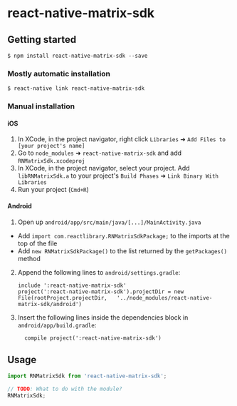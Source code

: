 
# react-native-matrix-sdk

## Getting started

`$ npm install react-native-matrix-sdk --save`

### Mostly automatic installation

`$ react-native link react-native-matrix-sdk`

### Manual installation


#### iOS

1. In XCode, in the project navigator, right click `Libraries` ➜ `Add Files to [your project's name]`
2. Go to `node_modules` ➜ `react-native-matrix-sdk` and add `RNMatrixSdk.xcodeproj`
3. In XCode, in the project navigator, select your project. Add `libRNMatrixSdk.a` to your project's `Build Phases` ➜ `Link Binary With Libraries`
4. Run your project (`Cmd+R`)

#### Android

1. Open up `android/app/src/main/java/[...]/MainActivity.java`
  - Add `import com.reactlibrary.RNMatrixSdkPackage;` to the imports at the top of the file
  - Add `new RNMatrixSdkPackage()` to the list returned by the `getPackages()` method
2. Append the following lines to `android/settings.gradle`:
  	```
  	include ':react-native-matrix-sdk'
  	project(':react-native-matrix-sdk').projectDir = new File(rootProject.projectDir, 	'../node_modules/react-native-matrix-sdk/android')
  	```
3. Insert the following lines inside the dependencies block in `android/app/build.gradle`:
  	```
      compile project(':react-native-matrix-sdk')
  	```

## Usage
```javascript
import RNMatrixSdk from 'react-native-matrix-sdk';

// TODO: What to do with the module?
RNMatrixSdk;
```
